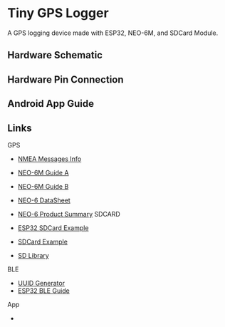 # Tiny GPS Logger

A GPS logging device made with ESP32, NEO-6M, and SDCard Module. 

## Hardware Schematic

## Hardware Pin Connection

## Android App Guide

## Links

GPS

- [NMEA Messages Info](https://www.gpsinformation.org/dale/nmea.htm)
- [NEO-6M Guide A](https://randomnerdtutorials.com/guide-to-neo-6m-gps-module-with-arduino/)
- [NEO-6M Guide B](https://lastminuteengineers.com/neo6m-gps-arduino-tutorial/)
- [NEO-6 DataSheet](https://www.u-blox.com/sites/default/files/products/documents/NEO-6_DataSheet_%28GPS.G6-HW-09005%29.pdf)
- [NEO-6 Product Summary](https://www.u-blox.com/sites/default/files/products/documents/NEO-6_ProductSummary_%28GPS.G6-HW-09003%29.pdf)
SDCARD

- [ESP32 SDCard Example](https://randomnerdtutorials.com/esp32-data-logging-temperature-to-microsd-card/)
- [SDCard Example](https://lastminuteengineers.com/arduino-micro-sd-card-module-tutorial/)
- [SD Library](https://www.arduino.cc/en/reference/SD)

BLE

- [UUID Generator](https://www.uuidgenerator.net/)
- [ESP32 BLE Guide](https://randomnerdtutorials.com/esp32-bluetooth-low-energy-ble-arduino-ide/)


App

- 